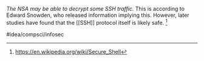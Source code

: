 *The NSA may be able to decrypt some SSH traffic.* This is according to Edward Snowden, who released information implying this. However, later studies have found that the [[SSH]] protocol itself is likely safe. [^1]

[^1]: https://en.wikipedia.org/wiki/Secure_Shell

#idea/compsci/infosec 
